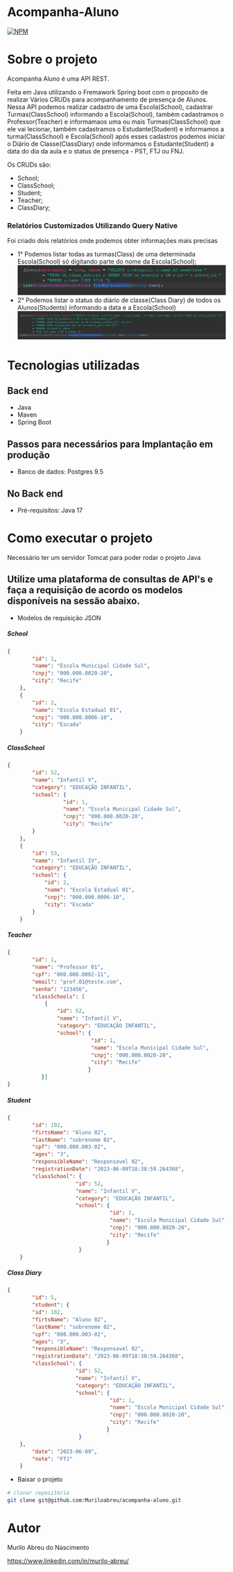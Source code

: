 # Acompanha-Aluno
 

[![NPM](https://img.shields.io/npm/l/react)](https://github.com/Muriloabreu/acompanha-aluno/blob/main/LICENSE) 

# Sobre o projeto


Acompanha Aluno é uma API REST.

Feita em Java utilizando o Fremawork Spring boot com o proposito de realizar Vários CRUDs para acompanhamento de presença de Alunos.
Nessa API podemos realizar cadastro de uma Escola(School), cadastrar Turmas(ClassSchool) informando a Escola(School), também cadastramos o Professor(Teacher) e informamaos uma ou mais Turmas(ClassSchool) que ele vai lecionar, também cadastramos o Estudante(Student) e informamos a turma(ClassSchool) e Escola(School) após esses cadastros podemos iniciar o Diário de Classe(ClassDiary) onde informamos o Estudante(Student) a data do dia da aula e o status de presença - PST, FTJ ou FNJ.

Os CRUDs são:
- School; 
- ClassSchool; 
- Student;
- Teacher; 
- ClassDiary;

### Relatórios Customizados Utilizando Query Native
Foi criado dois relatórios onde podemos obter informações mais precisas
- 1° Podemos listar todas as turmas(Class) de uma determinada Escola(School) só digitando parte do nome da Escola(School);
![Web 1](https://github.com/Muriloabreu/db-assets/blob/main/acompanha-Aluno/QueryNative_JoinClassSchool.png)
- 2° Podemos listar o status do diário de classe(Class Diary) de todos os Alunos(Students) informando a data e a Escola(School)
![Web 1](https://github.com/Muriloabreu/db-assets/blob/main/acompanha-Aluno/QueryNative_JoinDiaryClass.png)

# Tecnologias utilizadas
## Back end
- Java
- Maven
- Spring Boot


## Passos para necessários para Implantação em produção

- Banco de dados: Postgres 9.5

## No Back end
- Pré-requisitos: Java 17

# Como executar o projeto

Necessário ter um servidor Tomcat para poder rodar o projeto Java

##  Utilize uma plataforma de consultas de API's e faça a requisição de acordo os modelos disponíveis na sessão abaixo.
</code></pre>
 - Modelos de requisição JSON
</p>

</P>
<h5>School</h5>

```json
{
        "id": 1,
        "name": "Escola Municipal Cidade Sul",
        "cnpj": "000.000.0020-20",
        "city": "Recife"
    },
    {
        "id": 2,
        "name": "Escola Estadual 01",
        "cnpj": "000.000.0006-10",
        "city": "Escada"
    }
```
</p>
<h5>ClassSchool</h5>

```json
{
        "id": 52,
        "name": "Infantil V",
        "category": "EDUCAÇÃO INFANTIL",
        "school": {
                  "id": 1,
                  "name": "Escola Municipal Cidade Sul",
                  "cnpj": "000.000.0020-20",
                  "city": "Recife"
        }
    },
    {
        "id": 53,
        "name": "Infantil IV",
        "category": "EDUCAÇÃO INFANTIL",
        "school": {
            "id": 2,
            "name": "Escola Estadual 01",
            "cnpj": "000.000.0006-10",
            "city": "Escada"
        }
    }
```
</p>
<h5>Teacher</h5>

```json
{
        "id": 1,
        "name": "Professor 01",
        "cpf": "000.000.0002-11",
        "email": "prof.01@teste.com",
        "senha": "123456",
        "classSchools": [
            {
                "id": 52,
                "name": "Infantil V",
                "category": "EDUCAÇÃO INFANTIL",
                "school": {
                           "id": 1,
                           "name": "Escola Municipal Cidade Sul",
                           "cnpj": "000.000.0020-20",
                           "city": "Recife"
                          }
           }]      
}
```
</p>
</p>

<h5>Student</h5>

```json
{
        "id": 102,
        "firtsName": "Aluno 02",
        "lastName": "sobrenome 02",
        "cpf": "000.000.003-02",
        "ages": "3",
        "responsibleName": "Responsavel 02",
        "registrationDate": "2023-06-09T18:38:59.264368",
        "classSchool": {
                      "id": 52,
                      "name": "Infantil V",
                      "category": "EDUCAÇÃO INFANTIL",
                      "school": {
                                 "id": 1,
                                 "name": "Escola Municipal Cidade Sul",
                                 "cnpj": "000.000.0020-20",
                                 "city": "Recife"
                                }
                       }
    }
```
</p>
</p>
<h5>Class Diary </h5>

```json
{
        "id": 5,
        "student": {
        "id": 102,
        "firtsName": "Aluno 02",
        "lastName": "sobrenome 02",
        "cpf": "000.000.003-02",
        "ages": "3",
        "responsibleName": "Responsavel 02",
        "registrationDate": "2023-06-09T18:38:59.264368",
        "classSchool": {
                      "id": 52,
                      "name": "Infantil V",
                      "category": "EDUCAÇÃO INFANTIL",
                      "school": {
                                 "id": 1,
                                 "name": "Escola Municipal Cidade Sul",
                                 "cnpj": "000.000.0020-20",
                                 "city": "Recife"
                                }
                       }
    },
        "date": "2023-06-09",
        "note": "FTJ"
    }
```
</p>
</p>

- Baixar o projeto

```bash
# clonar repositório
git clone git@github.com:Muriloabreu/acompanha-aluno.git

```

# Autor

Murilo Abreu do Nascimento

https://www.linkedin.com/in/murilo-abreu/
